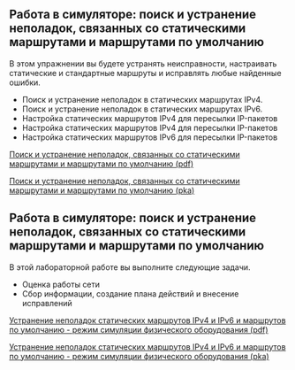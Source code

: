 <!-- 16.3.1 -->
## Работа в симуляторе: поиск и устранение неполадок, связанных со статическими маршрутами и маршрутами по умолчанию

В этом упражнении вы будете устранять неисправности, настраивать статические и стандартные маршруты и исправлять любые найденные ошибки.

* Поиск и устранение неполадок в статических маршрутах IPv4.
* Поиск и устранение неполадок в статических маршрутах IPv6.
* Настройка статических маршрутов IPv4 для пересылки IP-пакетов
* Настройка статических маршрутов IPv4 для пересылки IP-пакетов
* Настройка статических маршрутов IPv6 для пересылки IP-пакетов

[Поиск и устранение неполадок, связанных со статическими маршрутами и маршрутами по умолчанию (pdf)](./assets/16.3.1-packet-tracer---troubleshoot-static-and-default-routes_ru-RU.pdf)

[Поиск и устранение неполадок, связанных со статическими маршрутами и маршрутами по умолчанию (pka)](./assets/16.3.1-packet-tracer---troubleshoot-static-and-default-routes_ru-RU.pka)

<!-- 16.3.2 -->
## Работа в симуляторе: поиск и устранение неполадок, связанных со статическими маршрутами и маршрутами по умолчанию

В этой лабораторной работе вы выполните следующие задачи.

* Оценка работы сети
* Сбор информации, создание плана действий и внесение исправлений

[Устранение неполадок статических маршрутов IPv4 и IPv6 и маршрутов по умолчанию - режим симуляции физического оборудования (pdf)](./assets/16.3.2-packet-tracer---troubleshoot-ipv4-and-ipv6-static-and-default-routes---physical-mode_ru-RU.pdf)

[Устранение неполадок статических маршрутов IPv4 и IPv6 и маршрутов по умолчанию - режим симуляции физического оборудования (pka)](./assets/16.3.2-packet-tracer---troubleshoot-ipv4-and-ipv6-static-and-default-routes---physical-mode_ru-RU.pka)
